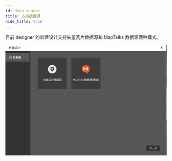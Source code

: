 ```yaml
---
id: data-source
title: 支持数据源
hide_title: true
---
```


目前 designer 的新建设计支持矢量瓦片数据源和 MapTalks 数据源两种模式。

![图片](./assets/data-source-1.png)

